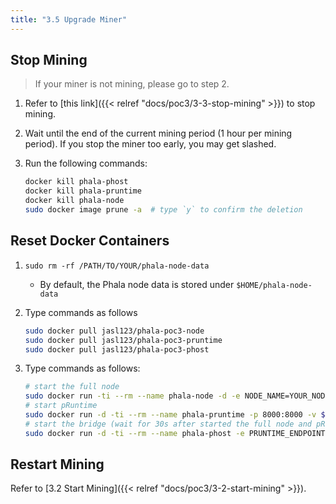 ```yaml
---
title: "3.5 Upgrade Miner"
---
```


## Stop Mining

> If your miner is not mining, please go to step 2.

1. Refer to [this link]({{< relref "docs/poc3/3-3-stop-mining" >}}) to stop mining.
2. Wait until the end of the current mining period (1 hour per mining period). If you stop the miner too early, you may get slashed.
3. Run the following commands:

    ```bash
    docker kill phala-phost
    docker kill phala-pruntime
    docker kill phala-node
    sudo docker image prune -a  # type `y` to confirm the deletion
    ```


## Reset Docker Containers

1. `sudo rm -rf /PATH/TO/YOUR/phala-node-data`
    - By default, the Phala node data is stored under `$HOME/phala-node-data`
2. Type commands as follows

    ```bash
    sudo docker pull jasl123/phala-poc3-node
    sudo docker pull jasl123/phala-poc3-pruntime
    sudo docker pull jasl123/phala-poc3-phost
    ```

3. Type commands as follows:

    ```bash
    # start the full node
    sudo docker run -ti --rm --name phala-node -d -e NODE_NAME=YOUR_NODE_NAME -p 9933:9933 -p 9944:9944 -p 30333:30333 -v $HOME/phala-node-data:/root/data jasl123/phala-poc3-node
    # start pRuntime
    sudo docker run -d -ti --rm --name phala-pruntime -p 8000:8000 -v $HOME/phala-pruntime-data:/root/data --device /dev/isgx jasl123/phala-poc3-pruntime
    # start the bridge (wait for 30s after started the full node and pRuntime)
    sudo docker run -d -ti --rm --name phala-phost -e PRUNTIME_ENDPOINT="http://IP-ADDRESS:8000" -e PHALA_NODE_WS_ENDPOINT="ws://IP-ADDRESS:9944" -e MNEMONIC="THE-MNEMONIC-OF-YOUR-CONTROLLER" -e EXTRA_OPTS="-r" jasl123/phala-poc3-phost
    ```
    
## Restart Mining

Refer to [3.2 Start Mining]({{< relref "docs/poc3/3-2-start-mining" >}}).
